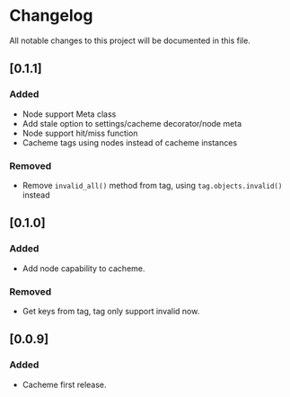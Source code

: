 # Changelog
All notable changes to this project will be documented in this file.

## [0.1.1]
### Added
- Node support Meta class
- Add stale option to settings/cacheme decorator/node meta
- Node support hit/miss function
- Cacheme tags using nodes instead of cacheme instances

### Removed
- Remove `invalid_all()` method from tag, using `tag.objects.invalid()` instead

## [0.1.0]
### Added
- Add node capability to cacheme.

### Removed
- Get keys from tag, tag only support invalid now.

## [0.0.9]
### Added
- Cacheme first release.
